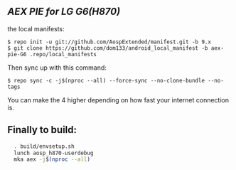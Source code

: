 _AEX PIE for LG G6(H870)_
---------------------------

the local manifests:

	$ repo init -u git://github.com/AospExtended/manifest.git -b 9.x
	$ git clone https://github.com/dom133/android_local_manifest -b aex-pie-G6 .repo/local_manifests

Then sync up with this command:

	$ repo sync -c -j$(nproc --all) --force-sync --no-clone-bundle --no-tags
	
You can make the 4 higher depending on how fast your internet connection is. 

Finally to build:
-----------------

```bash
  . build/envsetup.sh
  lunch aosp_h870-userdebug
  mka aex -j$(nproc --all)
```
